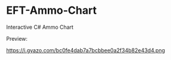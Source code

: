 # EFT-Ammo-Chart
Interactive C# Ammo Chart

Preview: 

https://i.gyazo.com/bc0fe4dab7a7bcbbee0a2f34b82e43d4.png

